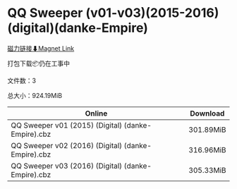 # QQ Sweeper (v01-v03)(2015-2016)(digital)(danke-Empire)

[磁力链接⬇Magnet Link](magnet:?xt=urn:btih:c3576a3ab0b2744e2956ce63c2a6620ca7ed9094&dn=QQ%20Sweeper%20%28v01-v03%29%282015-2016%29%28digital%29%28danke-Empire%29)

打包下载📦仍在工事中

文件数：3

总大小：924.19MiB

Online | Download
--- | ---
QQ Sweeper v01 (2015) (Digital) (danke-Empire).cbz | 301.89MiB
QQ Sweeper v02 (2016) (Digital) (danke-Empire).cbz | 316.96MiB
QQ Sweeper v03 (2016) (Digital) (danke-Empire).cbz | 305.33MiB